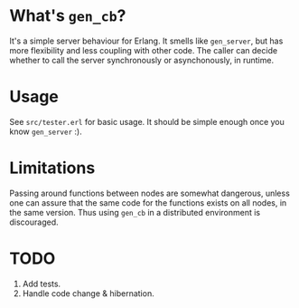 What's `gen_cb`?
================

It's a simple server behaviour for Erlang. It smells like `gen_server`, but
has more flexibility and less coupling with other code. The caller can decide 
whether to call the server synchronously or asynchonously, in runtime.

Usage
=====

See `src/tester.erl` for basic usage. It should be simple enough once you 
know `gen_server` :).

Limitations
===========

Passing around functions between nodes are somewhat dangerous, unless one 
can assure that the same code for the functions exists on all nodes, in the
same version. Thus using `gen_cb` in a distributed environment is discouraged.

TODO
====

1. Add tests.
2. Handle code change & hibernation.

